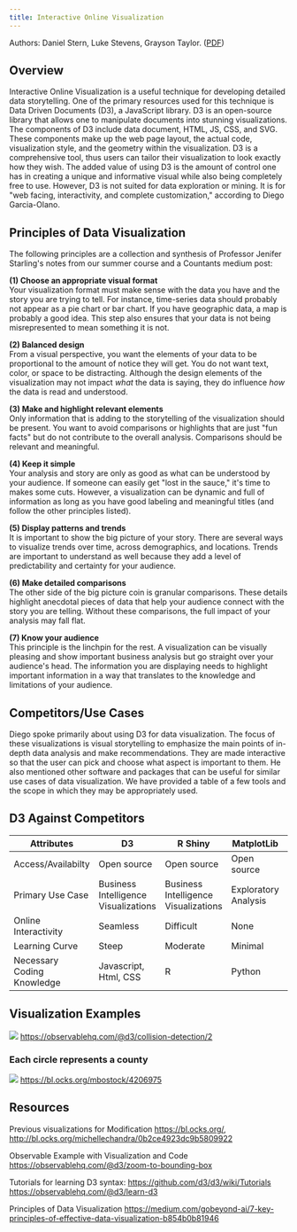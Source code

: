 ```yaml
---
title: Interactive Online Visualization
--- 
```

Authors: Daniel Stern, Luke Stevens, Grayson Taylor. ([PDF](../../static/b-13-dd-docs.pdf))

## Overview

Interactive Online Visualization is a useful technique for developing detailed data storytelling. One of the primary resources used for this technique is Data Driven Documents (D3), a JavaScript library. D3 is an open-source library that allows one to manipulate documents into stunning visualizations. The components of D3 include data document, HTML, JS, CSS, and SVG. These components make up the web page layout, the actual code, visualization style, and the geometry within the visualization. D3 is a comprehensive tool, thus users can tailor their visualization to look exactly how they wish. The added value of using D3 is the amount of control one has in creating a unique and informative visual while also being completely free to use. However, D3 is not suited for data exploration or mining. It is for "web facing, interactivity, and complete customization," according to Diego Garcia-Olano.

## Principles of Data Visualization


The following principles are a collection and synthesis of Professor Jenifer Starling's notes from our summer course and a Countants medium post:

**(1) Choose an appropriate visual format**  
Your visualization format must make sense with the data you have and the story you are trying to tell. For instance, time-series data should probably not appear as a pie chart or bar chart. If you have geographic data, a map is probably a good idea. This step also ensures that your data is not being misrepresented to mean something it is not.

**(2) Balanced design**  
From a visual perspective, you want the elements of your data to be proportional to the amount of notice they will get. You do not want text, color, or space to be distracting. Although the design elements of the visualization may not impact _what_ the data is saying, they do influence _how_ the data is read and understood.

**(3) Make and highlight relevant elements**  
Only information that is adding to the storytelling of the visualization should be present. You want to avoid comparisons or highlights that are just "fun facts" but do not contribute to the overall analysis. Comparisons should be relevant and meaningful.

**(4) Keep it simple**  
Your analysis and story are only as good as what can be understood by your audience. If someone can easily get "lost in the sauce," it's time to makes some cuts. However, a visualization can be dynamic and full of information as long as you have good labeling and meaningful titles (and follow the other principles listed).

**(5) Display patterns and trends**  
It is important to show the big picture of your story. There are several ways to visualize trends over time, across demographics, and locations. Trends are important to understand as well because they add a level of predictability and certainty for your audience.

**(6) Make detailed comparisons**  
The other side of the big picture coin is granular comparisons. These details highlight anecdotal pieces of data that help your audience connect with the story you are telling. Without these comparisons, the full impact of your analysis may fall flat.

**(7) Know your audience**  
This principle is the linchpin for the rest. A visualization can be visually pleasing and show important business analysis but go straight over your audience's head. The information you are displaying needs to highlight important information in a way that translates to the knowledge and limitations of your audience.

## Competitors/Use Cases

Diego spoke primarily about using D3 for data visualization. The focus of these visualizations is visual storytelling to emphasize the main points of in-depth data analysis and make recommendations. They are made interactive so that the user can pick and choose what aspect is important to them. He also mentioned other software and packages that can be useful for similar use cases of data visualization. We have provided a table of a few tools and the scope in which they may be appropriately used.

## D3 Against Competitors
|Attributes  | D3 |R Shiny|MatplotLib|PowerBI|Tableau|
|--------|-----|---------|-------|--------|--------|
| Access/Availabilty|Open source|Open source|Open source|Proprietary|Proprietary|
| Primary Use Case|Business Intelligence Visualizations|Business Intelligence Visualizations|Exploratory Analysis|Exploratory Analysis|Exploratory Analysis|
| Online Interactivity |Seamless|Difficult|None|Limited|Limited|
| Learning Curve|Steep|Moderate|Minimal|Minimal|Minimal|
| Necessary Coding Knowledge|Javascript, Html, CSS|R|Python|None|None|

## Visualization Examples
![](https://imgur.com/mbbDsc5.png)
https://observablehq.com/@d3/collision-detection/2

### Each circle represents a county
![](https://imgur.com/QcTvv2w.png)
https://bl.ocks.org/mbostock/4206975


## Resources 

Previous visualizations for Modification
https://bl.ocks.org/, http://bl.ocks.org/michellechandra/0b2ce4923dc9b5809922

Observable Example with Visualization and Code
https://observablehq.com/@d3/zoom-to-bounding-box

Tutorials for learning D3 syntax:
https://github.com/d3/d3/wiki/Tutorials
https://observablehq.com/@d3/learn-d3

Principles of Data Visualization
https://medium.com/gobeyond-ai/7-key-principles-of-effective-data-visualization-b854b0b81946
